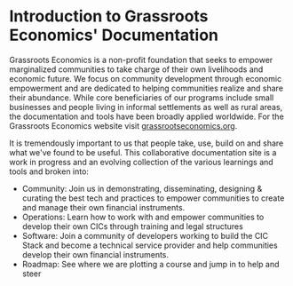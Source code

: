# Introduction to Grassroots Economics' Documentation

Grassroots Economics is a non-profit foundation that seeks to empower marginalized communities to take charge of their own livelihoods and economic future. We focus on community development through economic empowerment and are dedicated to helping communities realize and share their abundance. While core beneficiaries of our programs include small businesses and people living in informal settlements as well as rural areas, the documentation and tools have been broadly applied worldwide. For the Grassroots Economics website visit [grassrootseconomics.org](https://www.grassrootseconomics.org).

It is tremendously important to us that people take, use, build on and share what we've found to be useful. This collaborative documentation site is a work in progress and an evolving collection of the various learnings and tools and broken into:

* Community: Join us in demonstrating, disseminating, designing & curating the best tech and practices to empower communities to create and manage their own financial instruments.
* Operations: Learn how to work with and empower communities to develop their own CICs through training and legal structures
* Software: Join a community of developers working to build the CIC Stack and become a technical service provider and help communities develop their own financial instruments.
* Roadmap: See where we are plotting a course and jump in to help and steer



